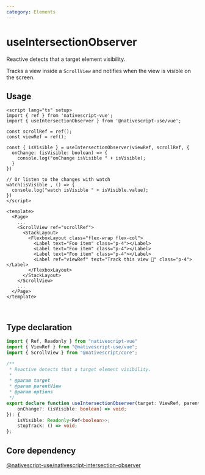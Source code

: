 ```yaml
---
category: Elements
---
```


# useIntersectionObserver

Reactive detects that a target element visibility.

Tracks a view inside a `ScrollView` and notifies when the view is visible on the screen.

## Usage

```vue
<script lang="ts" setup>
import { ref } from 'nativescript-vue';
import { useIntersectionObserver } from '@nativescript-use/vue';

const scrollRef = ref();
const viewRef = ref();

const { isVisible } = useIntersectionObserver(viewRef, scrollRef, {
  onChange: (isVisible: boolean) => {
    console.log("onChange isVisible " + isVisible);
  }
})

// Or listen to the changes with watch
watch(isVisible , () => {
  console.log("watch isVisible " + isVisible.value);
})
</script>

<template>
  <Page>
    ...
    <ScrollView ref="scrollRef">
      <StackLayout>
        <FlexboxLayout class="flex-wrap flex-col">
          <Label text="Foo item" class="p-4"></Label>
          <Label text="Foo item" class="p-4"></Label>
          <Label text="Foo item" class="p-4"></Label>
          <Label ref="viewRef" text="Track this view 👀" class="p-4"></Label>
        </FlexboxLayout>
      </StackLayout>
    </ScrollView>
    ...
  </Page>
</template>
```
<br />

## Type declaration
```ts
import { Ref, Readonly } from "nativescript-vue"
import { ViewRef } from "@nativescript-use/vue";
import { ScrollView } from "@nativescript/core";

/**
 * Reactive detects that a target element visibility.
 *
 * @param target
 * @param parentView
 * @param options
 */
export declare function useIntersectionObserver(target: ViewRef, parentView: ViewRef<ScrollView>, options?: {
    onChange?: (isVisible: boolean) => void;
}): {
    isVisible: Readonly<Ref<boolean>>;
    stopTrack: () => void;
};

```

## Core dependency
[@nativescript-use/nativescript-intersection-observer](https://github.com/NativeScript-Use/NativeScript-Use/tree/main/packages/nativescript-intersection-observer)
